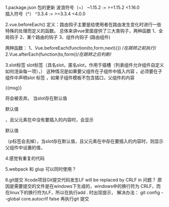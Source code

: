 1.package.json 包的更新
波浪符号（~） ~1.15.2 :=  >=1.15.2 <1.16.0    
插入符号（^） ^3.3.4 := >=3.3.4 <4.0.0


2.vue.beforeEach()
定义：路由钩子主要是给使用者在路由发生变化时进行一些特殊的处理而定义的函数。
总体来讲vue里面提供了三大类钩子，两种函数
1、全局钩子
2、某个路由的钩子
3、组件内钩子 (路由组件)

两种函数：
1、Vue.beforeEach(function(to,form,next){}) /*在跳转之前执行*/
2.Vue.afterEach(function(to,form))/*在跳转之后判断*/

3.slot标签
slot标签（具名slot，匿名slot，作用于插槽（列表组件允许组件自定义如何渲染每一项），）
这种情况是如果要父组件在子组件中插入内容 ，必须要在子组件中声明slot 标签  ，如果子组件模板不包含<slot>插口，父组件的内容<p>{{msg}}</p>将会被丢弃。
 当slot存在默认值<slot><p>默认值</p></slot>，且父元素在<slotshow></slotshow>中没有要插入的内容时，会显示<p>默认值</p>（p标签会去掉），当slot存在默认值，且父元素在<child>中存在要插入的内容时，则显示父组件中设置的值，


4.感觉有重复的代码

5.webpack 和 glup 可以同时使用？
 
6.git提交
 Xcode项目Git提交代码发生LF will be replaced by CRLF in 问题？
原因是需要提交的文件是在windows下生成的，windows中的换行符为 CRLF，而在linux下的换行符为LF，所以在执行add . 时出现提示，
解决办法：
git config --global core.autocrlf false
再执行git 提交
